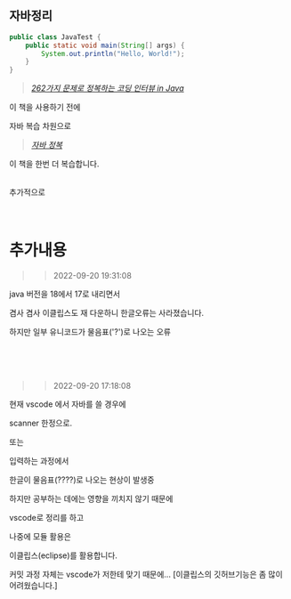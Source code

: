 ## 자바정리

```java
public class JavaTest {
    public static void main(String[] args) {
        System.out.println("Hello, World!");
    }
}
```

> [_262가지 문제로 정복하는 코딩 인터뷰 in Java_](http://www.yes24.com/Product/Goods/103768579)

이 책을 사용하기 전에

자바 복습 차원으로

> [_자바 정복_](http://www.yes24.com/Product/Goods/109007256)

이 책을 한번 더 복습합니다.

<br>추가적으로 
<br><br><br>
# 추가내용
>>2022-09-20 19:31:08


java 버전을 18에서 17로 내리면서

겸사 겸사 이클립스도 재 다운하니
한글오류는 사라졌습니다.


하지만 일부 유니코드가 물음표('?')로 나오는 오류

<br><br><br>

>>2022-09-20 17:18:08

현재 vscode 에서 자바를 쓸 경우에

scanner 한정으로.

또는

입력하는 과정에서

한글이 물음표(????)로 나오는 현상이 발생중

하지만 공부하는 데에는 영향을 끼치지 않기 때문에

vscode로 정리를 하고

나중에 모듈 활용은

이클립스(eclipse)를 활용합니다.

커밋 과정 자체는 vscode가 저한테 맞기 때문에...
[이클립스의 깃허브기능은 좀 많이 어려웠습니다.]
